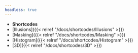 ```yaml
---
headless: true
---
```


- **Shortcodes**
- [Illusions]({{< relref "/docs/shortcodes/Illusions" >}})
- [Masking]({{< relref "/docs/shortcodes/Masking" >}})
- [Histogram]({{< relref "/docs/shortcodes/Histogram" >}})
- [3D]({{< relref "/docs/shortcodes/3D" >}})
<br />
